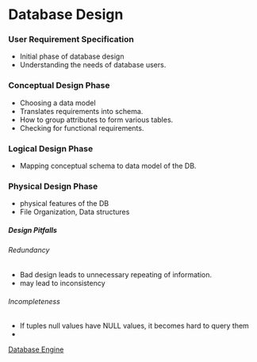 # Database Design

### User Requirement Specification
- Initial phase of database design
- Understanding the needs of database users.

### Conceptual Design Phase
- Choosing a data model
- Translates requirements into schema.
- How to group attributes to form various tables.
- Checking for functional requirements.

### Logical Design Phase
- Mapping conceptual schema to data model of the DB.

### Physical Design Phase
- physical features of the DB
- File Organization, Data structures

##### Design Pitfalls
###### Redundancy
- Bad design leads to unnecessary repeating of information.
- may lead to inconsistency
###### Incompleteness
- If tuples null values have NULL values, it becomes hard to query them
- 


[Database Engine](database-engine.md)